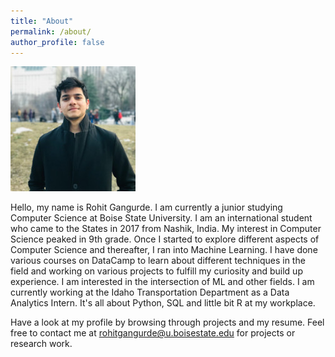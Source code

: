 ```yaml
---
title: "About"
permalink: /about/
author_profile: false
---
```

![Profile Image](/images/avatar.jpg)

Hello, my name is Rohit Gangurde. I am currently a junior studying Computer Science at Boise State University.
I am an international student who came to the States in 2017 from Nashik, India. My interest in Computer Science peaked in 9th grade. Once I started to explore different aspects of Computer Science and thereafter, I ran into Machine Learning. I have done various courses on DataCamp to learn about different techniques in the field and working on various projects to fulfill my curiosity and build up experience. I am interested in the intersection of ML and other fields. I am currently working at the Idaho Transportation Department as a Data Analytics Intern. It's all about Python, SQL and little bit R at my workplace.

Have a look at my profile by browsing through projects and my resume. Feel free to contact me at [rohitgangurde@u.boisestate.edu](mailto:rohitgangurde@u.boisestate.edu) for projects or research work. 
